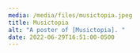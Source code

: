 ```yaml
---
media: /media/files/musictopia.jpeg
title: Musictopia
alt: "A poster of [Musictopia]. "
date: 2022-06-29T16:51:00-0500
---
```

